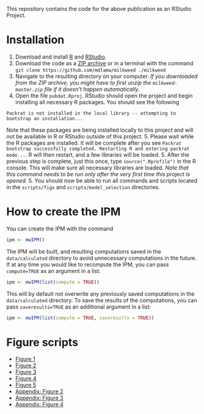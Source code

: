 This repository contains the code for the above publication as an RStudio Project.

# Installation

 1. Download and install [R](https://www.r-project.org/) and [RStudio](https://www.rstudio.com/products/rstudio/download/).
 1. Download the code as a [ZIP archive](https://github.com/mdlama/milkweed/archive/master.zip) or in a terminal with the command `git clone https://github.com/mdlama/milkweed ./milkweed` 
 1. Navigate to the resulting directory on your computer.  *If you downloaded from the ZIP archive, you might have to first unzip the `milkweed-master.zip` file if it doesn't happen automatically.*
 1. Open the file `pubdat.Rproj`.  RStudio should open the project and begin installing all necessary R packages.  You should see the following
 
 ```
 Packrat is not installed in the local library -- attempting to bootstrap an installation...
 ```
 
 Note that these packages are being installed locally to this project and will *not* be available in R or RStudio outside of this project.
 5. Please wait while the R packages are installed.  It will be complete after you see `Packrat bootstrap successfully completed. Restarting R and entering packrat mode...`.  R will then restart, and a few libraries will be loaded.
 5. After the previous step is complete, just this once, type `source(".Rprofile")` in the R console.  This will make sure all necessary libraries are loaded.  *Note that this command needs to be run only after the very first time this project is opened.*
 5. You should now be able to run all commands and scripts located in the `scripts/figs` and `scripts/model_selection` directories.
 
# How to create the IPM
You can create the IPM with the command
 
```r
ipm <- mwIPM()
```
 
The IPM will be built, and resulting computations saved in the `data/calculated` directory to avoid unnecessary computations in the future.  If at any time you would like to recompute the IPM, you can pass `compute=TRUE` as an argument in a list:
 
```r
ipm <- mwIPM(list(compute = TRUE))
```
 
This will by default not overwrite any previously saved computations in the `data/calculated` directory.  To save the results of the computations, you can pass `saveresults=TRUE` as an additional argument in a list:
 
```r
ipm <- mwIPM(list(compute = TRUE, saveresults = TRUE))
```

# Figure scripts

 - [Figure 1](scripts/figs/Figure1/Figure1.html)
 - [Figure 2](scripts/figs/Figure2/Figure2.html)
 - [Figure 3](scripts/figs/Figure3/Figure3.html)
 - [Figure 4](scripts/figs/Figure4/Figure4.html)
 - [Figure 5](scripts/figs/Figure5/Figure5.html)
 - [Appendix: Figure 2](scripts/figs/AppendixFigure2/AppendixFigure2.html)
 - [Appendix: Figure 3](scripts/figs/AppendixFigure3/AppendixFigure3.html)
 - [Appendix: Figure 4](scripts/figs/AppendixFigure4/AppendixFigure4.html)
